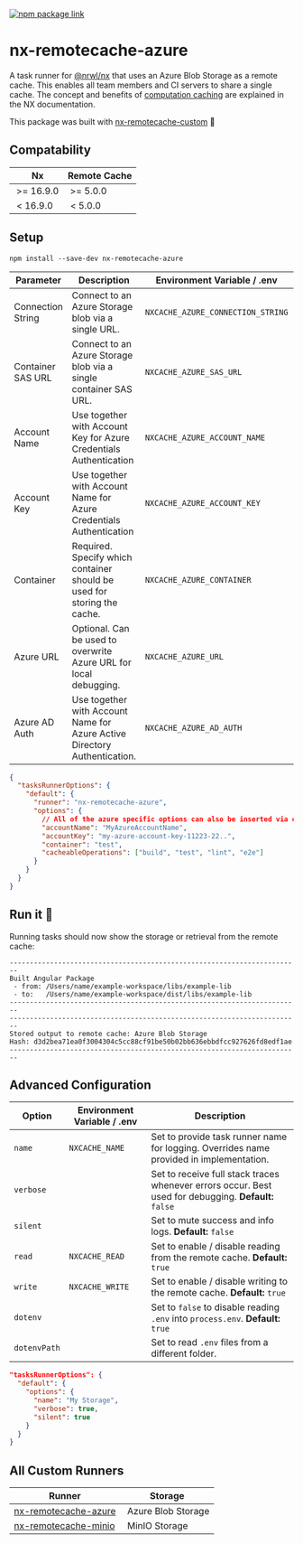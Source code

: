 [![npm package link](https://img.shields.io/npm/v/nx-remotecache-azure)](https://www.npmjs.com/package/nx-remotecache-azure)

# nx-remotecache-azure

A task runner for [@nrwl/nx](https://nx.dev) that uses an Azure Blob Storage as a remote cache. This enables all team members and CI servers to share a single cache. The concept and benefits of [computation caching](https://nx.dev/angular/guides/computation-caching) are explained in the NX documentation.

This package was built with [nx-remotecache-custom](https://www.npmjs.com/package/nx-remotecache-custom) 🙌

## Compatability

|  Nx        | Remote Cache |
| ---------- | ------------ |
|  >= 16.9.0 |  >= 5.0.0    |
|  < 16.9.0  |  < 5.0.0     |

## Setup

```
npm install --save-dev nx-remotecache-azure
```

| Parameter         | Description                                                               | Environment Variable / .env       | `nx.json`          |
| ----------------- | ------------------------------------------------------------------------- | --------------------------------- | ------------------ |
| Connection String | Connect to an Azure Storage blob via a single URL.                        | `NXCACHE_AZURE_CONNECTION_STRING` | `connectionString` |
| Container SAS URL | Connect to an Azure Storage blob via a single container SAS URL.          | `NXCACHE_AZURE_SAS_URL`           | `sasUrl`           |
| Account Name      | Use together with Account Key for Azure Credentials Authentication        | `NXCACHE_AZURE_ACCOUNT_NAME`      | `accountName`      |
| Account Key       | Use together with Account Name for Azure Credentials Authentication       | `NXCACHE_AZURE_ACCOUNT_KEY`       | `accountKey`       |
| Container         | Required. Specify which container should be used for storing the cache.   | `NXCACHE_AZURE_CONTAINER`         | `container`        |
| Azure URL         | Optional. Can be used to overwrite Azure URL for local debugging.         | `NXCACHE_AZURE_URL`               | `azureUrl`         |
| Azure AD Auth     | Use together with Account Name for Azure Active Directory Authentication. | `NXCACHE_AZURE_AD_AUTH`           | `adAuth`           |

```json
{
  "tasksRunnerOptions": {
    "default": {
      "runner": "nx-remotecache-azure",
      "options": {
        // All of the azure specific options can also be inserted via environment variables! ⬆️
        "accountName": "MyAzureAccountName",
        "accountKey": "my-azure-account-key-11223-22..",
        "container": "test",
        "cacheableOperations": ["build", "test", "lint", "e2e"]
      }
    }
  }
}
```

## Run it 🚀

Running tasks should now show the storage or retrieval from the remote cache:

```
------------------------------------------------------------------------
Built Angular Package
 - from: /Users/name/example-workspace/libs/example-lib
 - to:   /Users/name/example-workspace/dist/libs/example-lib
------------------------------------------------------------------------
------------------------------------------------------------------------
Stored output to remote cache: Azure Blob Storage
Hash: d3d2bea71ea0f3004304c5cc88cf91be50b02bb636ebbdfcc927626fd8edf1ae
------------------------------------------------------------------------
```

## Advanced Configuration

| Option       | Environment Variable / .env | Description                                                                                           |
| ------------ | --------------------------- | ----------------------------------------------------------------------------------------------------- |
| `name`       | `NXCACHE_NAME`              | Set to provide task runner name for logging. Overrides name provided in implementation.               |
| `verbose`    |                             | Set to receive full stack traces whenever errors occur. Best used for debugging. **Default:** `false` |
| `silent`     |                             | Set to mute success and info logs. **Default:** `false`                                               |
| `read`       | `NXCACHE_READ`              | Set to enable / disable reading from the remote cache. **Default:** `true`                            |
| `write`      | `NXCACHE_WRITE`             | Set to enable / disable writing to the remote cache. **Default:** `true`                              |
| `dotenv`     |                             | Set to `false` to disable reading `.env` into `process.env`. **Default:** `true`                      |
| `dotenvPath` |                             | Set to read `.env` files from a different folder.                                                     |

```json
"tasksRunnerOptions": {
  "default": {
    "options": {
      "name": "My Storage",
      "verbose": true,
      "silent": true
    }
  }
}
```

## All Custom Runners

| Runner                                                                     | Storage             |
| -------------------------------------------------------------------------- | ------------------- |
| [nx-remotecache-azure](https://www.npmjs.com/package/nx-remotecache-azure) |  Azure Blob Storage |
| [nx-remotecache-minio](https://www.npmjs.com/package/nx-remotecache-minio) |  MinIO Storage      |
